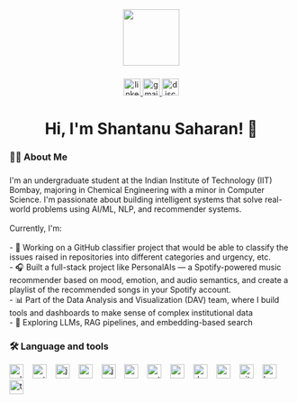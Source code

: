 <div align="center">
  <img src="https://media.giphy.com/media/qgQUggAC3Pfv687qPC/giphy.gif" style="height: 100px;" />
</div>


###

<div align="center">
  <a href="https://www.linkedin.com/in/shantanu-saharan-6a0424203/" target="_blank">
    <img src="https://img.shields.io/static/v1?message=LinkedIn&logo=linkedin&label=&color=0077B5&logoColor=white&labelColor=&style=flat" height="30" alt="linkedin logo"  />
  </a>
  <a href="https://mail.google.com/mail/?view=cm&to=23b0383@iitb.ac.in" target="_blank">
  <img src="https://img.shields.io/static/v1?message=Gmail&logo=gmail&label=&color=D14836&logoColor=white&labelColor=&style=flat" height="30" alt="gmail logo"  />
  </a>
  <a href="https://discord.com/users/1269892676363227170" target="_blank">
    <img src="https://img.shields.io/static/v1?message=Discord&logo=discord&label=&color=7289DA&logoColor=white&labelColor=&style=flat" height="30" alt="discord logo"  />
  </a>
</div>


###

<h1 align="center">Hi, I'm Shantanu Saharan! 👋</h1>

###

<h3 align="left">👩‍💻  About Me</h3>

###

<p align="left">I'm an undergraduate student at the Indian Institute of Technology (IIT) Bombay, majoring in Chemical Engineering with a minor in Computer Science. I'm passionate about building intelligent systems that solve real-world problems using AI/ML, NLP, and recommender systems.<br><br>Currently, I'm:<br><br>- 🤖 Working on a GitHub classifier project that would be able to classify the issues raised in repositories into different categories and urgency, etc.<br>- 🎧 Built a full-stack project like PersonalAIs — a Spotify-powered music recommender based on mood, emotion, and audio semantics, and create a playlist of the recommended songs in your Spotify account.<br>- 📊 Part of the Data Analysis and Visualization (DAV) team, where I build tools and dashboards to make sense of complex institutional data<br>- 🧠 Exploring LLMs, RAG pipelines, and embedding-based search</p>

###

<h3 align="left">🛠 Language and tools</h3>

<div align="left">
  <img src="https://cdn.jsdelivr.net/gh/devicons/devicon/icons/cplusplus/cplusplus-original.svg" style="height:25px;" alt="cplusplus logo" />
  <img width="8" />
  <img src="https://cdn.jsdelivr.net/gh/devicons/devicon/icons/python/python-original.svg" style="height:25px;" alt="python logo" />
  <img width="8" />
  <img src="https://cdn.jsdelivr.net/gh/devicons/devicon/icons/jupyter/jupyter-original.svg" style="height:25px;" alt="jupyter logo" />
  <img width="8" />
  <img src="https://cdn.jsdelivr.net/gh/devicons/devicon/icons/numpy/numpy-original.svg" style="height:25px;" alt="numpy logo" />
  <img width="8" />
  <img src="https://cdn.jsdelivr.net/gh/devicons/devicon/icons/java/java-original.svg" style="height:25px;" alt="java logo" />
  <img width="8" />
  <img src="https://cdn.jsdelivr.net/gh/devicons/devicon/icons/pandas/pandas-original.svg" style="height:25px;" alt="pandas logo" />
  <img width="8" />
  <img src="https://cdn.jsdelivr.net/gh/devicons/devicon/icons/pytorch/pytorch-original.svg" style="height:25px;" alt="pytorch logo" />
  <img width="8" />
  <img src="https://cdn.jsdelivr.net/gh/devicons/devicon/icons/anaconda/anaconda-original.svg" style="height:25px;" alt="anaconda logo" />
  <img width="8" />
  <img src="https://cdn.jsdelivr.net/gh/devicons/devicon/icons/docker/docker-plain-wordmark.svg" style="height:25px;" alt="docker logo" />
  <img width="8" />
  <img src="https://cdn.jsdelivr.net/gh/devicons/devicon/icons/matlab/matlab-original.svg" style="height:25px;" alt="matlab logo" />
  <img width="8" />
  <img src="https://cdn.jsdelivr.net/gh/devicons/devicon/icons/git/git-original.svg" style="height:25px;" alt="git logo" />
  <img width="8" />
  <img src="https://cdn.jsdelivr.net/gh/devicons/devicon/icons/kaggle/kaggle-original.svg" style="height:25px;" alt="kaggle logo" />
  <img width="8" />
  <img src="https://cdn.jsdelivr.net/gh/devicons/devicon/icons/tensorflow/tensorflow-original.svg" style="height:25px;" alt="tensorflow logo" />
</div>
